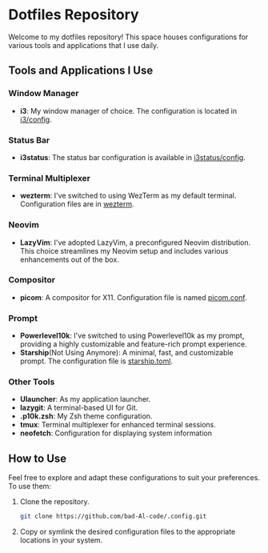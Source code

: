 # Dotfiles Repository

Welcome to my dotfiles repository! This space houses configurations for various tools and applications that I use daily.

## Tools and Applications I Use

### Window Manager

- **i3**: My window manager of choice. The configuration is located in [i3/config](i3/config).

### Status Bar

- **i3status**: The status bar configuration is available in [i3status/config](i3status/config).

### Terminal Multiplexer

- **wezterm**: I've switched to using WezTerm as my default terminal. Configuration files are in [wezterm](https://github.com/HeyBadAl/dotfiles/tree/main/wezterm).

### Neovim

- **LazyVim**: I've adopted LazyVim, a preconfigured Neovim distribution. This choice streamlines my Neovim setup and includes various enhancements out of the box.

### Compositor

- **picom**: A compositor for X11. Configuration file is named [picom.conf](picom.conf).

### Prompt

- **Powerlevel10k**: I've switched to using Powerlevel10k as my prompt, providing a highly customizable and feature-rich prompt experience.
- **Starship**(Not Using Anymore): A minimal, fast, and customizable prompt. The configuration file is [starship.toml](starship.toml).

### Other Tools

- **Ulauncher**: As my application launcher.
- **lazygit**: A terminal-based UI for Git.
- **.p10k.zsh**: My Zsh theme configuration.
- **tmux**: Terminal multiplexer for enhanced terminal sessions.
- **neofetch**: Configuration for displaying system information

## How to Use

Feel free to explore and adapt these configurations to suit your preferences. To use them:

1. Clone the repository.

   ```bash
   git clone https://github.com/bad-Al-code/.config.git
   ```

2. Copy or symlink the desired configuration files to the appropriate locations in your system.
